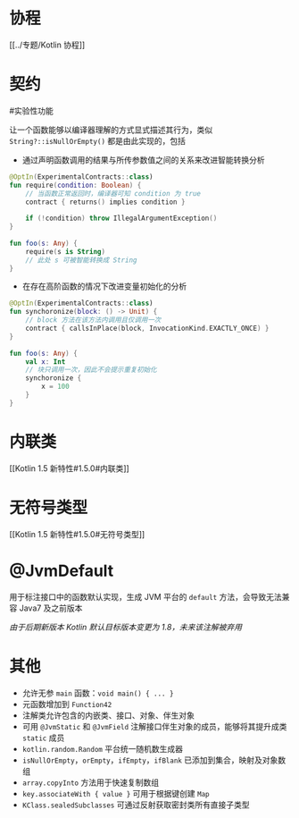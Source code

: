 # 协程

[[../专题/Kotlin 协程]]

# 契约
#实验性功能 

让一个函数能够以编译器理解的方式显式描述其行为，类似 `String?::isNullOrEmpty()` 都是由此实现的，包括
- 通过声明函数调用的结果与所传参数值之间的关系来改进智能转换分析

```kotlin
@OptIn(ExperimentalContracts::class)  
fun require(condition: Boolean) {  
    // 当函数正常返回时，编译器可知 condition 为 true  
    contract { returns() implies condition }  
  
    if (!condition) throw IllegalArgumentException()  
}  
  
fun foo(s: Any) {  
    require(s is String)  
    // 此处 s 可被智能转换成 String
}
```

- 在存在高阶函数的情况下改进变量初始化的分析

```kotlin
@OptIn(ExperimentalContracts::class)  
fun synchoronize(block: () -> Unit) {  
    // block 方法在该方法内调用且仅调用一次  
    contract { callsInPlace(block, InvocationKind.EXACTLY_ONCE) }  
}  
  
fun foo(s: Any) {  
    val x: Int  
    // 块只调用一次，因此不会提示重复初始化  
    synchoronize {   
        x = 100  
    }  
}
```

# 内联类

[[Kotlin 1.5 新特性#1.5.0#内联类]]

# 无符号类型

[[Kotlin 1.5 新特性#1.5.0#无符号类型]]

# @JvmDefault

用于标注接口中的函数默认实现，生成 JVM 平台的 `default` 方法，会导致无法兼容 Java7 及之前版本

*由于后期新版本 Kotlin 默认目标版本变更为 1.8，未来该注解被弃用*

# 其他

- 允许无参 `main` 函数：`void main() { ... }`
- 元函数增加到 `Function42`
- 注解类允许包含的内嵌类、接口、对象、伴生对象
- 可用 `@JvmStatic` 和 `@JvmField` 注解接口伴生对象的成员，能够将其提升成类 `static` 成员
- `kotlin.random.Random` 平台统一随机数生成器
- `isNullOrEmpty`，`orEmpty`，`ifEmpty`，`ifBlank` 已添加到集合，映射及对象数组
- `array.copyInto` 方法用于快速复制数组
- `key.associateWith { value }` 可用于根据键创建 `Map`
- `KClass.sealedSubclasses` 可通过反射获取密封类所有直接子类型

